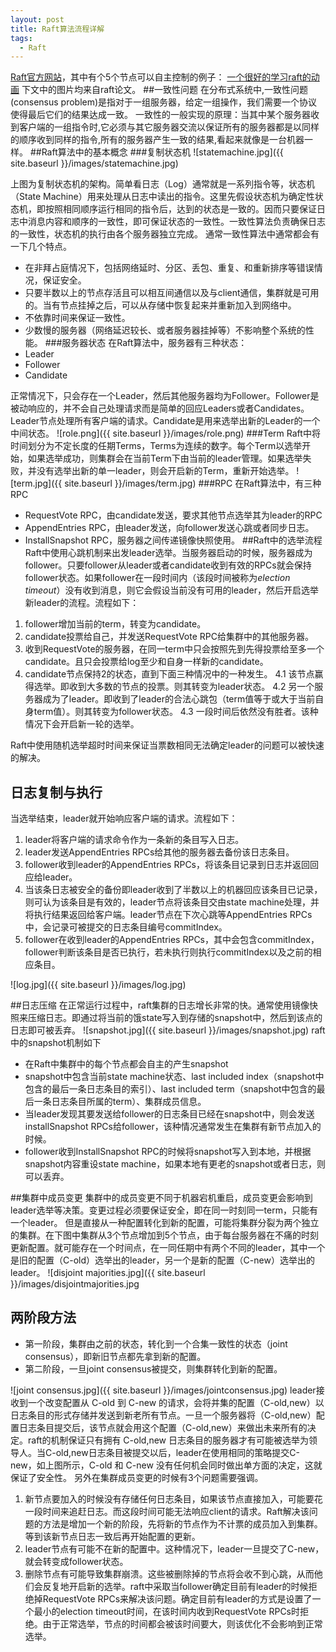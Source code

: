 ```yaml
---
layout: post
title: Raft算法流程详解
tags:
  - Raft
---
```


[Raft官方网站](https://raft.github.io/)，其中有个5个节点可以自主控制的例子：
[一个很好的学习raft的动画](http://thesecretlivesofdata.com/raft/)
下文中的图片均来自raft论文。
##一致性问题
在分布式系统中,一致性问题(consensus problem)是指对于一组服务器，给定一组操作，我们需要一个协议使得最后它们的结果达成一致。
一致性的一般实现的原理：当其中某个服务器收到客户端的一组指令时,它必须与其它服务器交流以保证所有的服务器都是以同样的顺序收到同样的指令,所有的服务器产生一致的结果,看起来就像是一台机器一样。
##Raft算法中的基本概念
###复制状态机
![statemachine.jpg]({{ site.baseurl }}/images/statemachine.jpg)

上图为复制状态机的架构。简单看日志（Log）通常就是一系列指令等，状态机（State Machine）用来处理从日志中读出的指令。这里先假设状态机为确定性状态机，即按照相同顺序运行相同的指令后，达到的状态是一致的。因而只要保证日志中消息内容和顺序的一致性，即可保证状态的一致性。一致性算法负责确保日志的一致性，状态机的执行由各个服务器独立完成。
通常一致性算法中通常都会有一下几个特点。
- 在非拜占庭情况下，包括网络延时、分区、丢包、重复、和重新排序等错误情况，保证安全。
- 只要半数以上的节点存活且可以相互间通信以及与client通信，集群就是可用的。当有节点挂掉之后，可以从存储中恢复起来并重新加入到网络中。
- 不依靠时间来保证一致性。
- 少数慢的服务器（网络延迟较长、或者服务器挂掉等）不影响整个系统的性能。
###服务器状态
在Raft算法中，服务器有三种状态：
- Leader
- Follower
- Candidate

正常情况下，只会存在一个Leader，然后其他服务器均为Follower。Follower是被动响应的，并不会自己处理请求而是简单的回应Leaders或者Candidates。Leader节点处理所有客户端的请求。Candidate是用来选举出新的Leader的一个中间状态。
![role.png]({{ site.baseurl }}/images/role.png)
###Term
Raft中将时间划分为不定长度的任期Terms，Terms为连续的数字。每个Term以选举开始，如果选举成功，则集群会在当前Term下由当前的leader管理。如果选举失败，并没有选举出新的单一leader，则会开启新的Term，重新开始选举。
![term.jpg]({{ site.baseurl }}/images/term.jpg)
###RPC
在Raft算法中，有三种RPC
- RequestVote RPC，由candidate发送，要求其他节点选举其为leader的RPC
- AppendEntries RPC，由leader发送，向follower发送心跳或者同步日志。
- InstallSnapshot RPC，服务器之间传递镜像快照使用。
##Raft中的选举流程
Raft中使用心跳机制来出发leader选举。当服务器启动的时候，服务器成为follower。只要follower从leader或者candidate收到有效的RPCs就会保持follower状态。如果follower在一段时间内（该段时间被称为*election timeout*）没有收到消息，则它会假设当前没有可用的leader，然后开启选举新leader的流程。流程如下：
1. follower增加当前的term，转变为candidate。
2. candidate投票给自己，并发送RequestVote RPC给集群中的其他服务器。
3. 收到RequestVote的服务器，在同一term中只会按照先到先得投票给至多一个candidate。且只会投票给log至少和自身一样新的candidate。
4. candidate节点保持2的状态，直到下面三种情况中的一种发生。
4.1 该节点赢得选举。即收到大多数的节点的投票。则其转变为leader状态。
4.2 另一个服务器成为了leader。即收到了leader的合法心跳包（term值等于或大于当前自身term值）。则其转变为follower状态。
4.3 一段时间后依然没有胜者。该种情况下会开启新一轮的选举。

Raft中使用随机选举超时时间来保证当票数相同无法确定leader的问题可以被快速的解决。
## 日志复制与执行
当选举结束，leader就开始响应客户端的请求。流程如下：
1. leader将客户端的请求命令作为一条新的条目写入日志。
2. leader发送AppendEntries RPCs给其他的服务器去备份该日志条目。
3. follower收到leader的AppendEntries RPCs，将该条目记录到日志并返回回应给leader。
4. 当该条日志被安全的备份即leader收到了半数以上的机器回应该条目已记录，则可认为该条目是有效的，leader节点将该条目交由state machine处理，并将执行结果返回给客户端。leader节点在下次心跳等AppendEntries RPCs中，会记录可被提交的日志条目编号commitIndex。
5. follower在收到leader的AppendEntries RPCs，其中会包含commitIndex，follower判断该条目是否已执行，若未执行则执行commitIndex以及之前的相应条目。

![log.jpg]({{ site.baseurl }}/images/log.jpg)

##日志压缩
在正常运行过程中，raft集群的日志增长非常的快。通常使用镜像快照来压缩日志。即通过将当前的饿state写入到存储的snapshot中，然后到该点的日志即可被丢弃。
![snapshot.jpg]({{ site.baseurl }}/images/snapshot.jpg)
raft中的snapshot机制如下
- 在Raft中集群中的每个节点都会自主的产生snapshot
- snapshot中包含当前state machine状态、last included index（snapshot中包含的最后一条日志条目的索引）、last included term（snapshot中包含的最后一条日志条目所属的term）、集群成员信息。
- 当leader发现其要发送给follower的日志条目已经在snapshot中，则会发送installSnapshot RPCs给follower，该种情况通常发生在集群有新节点加入的时候。
- follower收到InstallSnapshot RPC的时候将snapshot写入到本地，并根据snapshot内容重设state machine，如果本地有更老的snapshot或者日志，则可以丢弃。

##集群中成员变更
集群中的成员变更不同于机器宕机重启，成员变更会影响到leader选举等决策。变更过程必须要保证安全，即在同一时刻同一term，只能有一个leader。
但是直接从一种配置转化到新的配置，可能将集群分裂为两个独立的集群。在下图中集群从3个节点增加到5个节点，由于每台服务器在不痛的时刻更新配置。就可能存在一个时间点，在一同任期中有两个不同的leader，其中一个是旧的配置（C-old）选举出的leader，另一个是新的配置（C-new）选举出的leader。
![disjoint majorities.jpg]({{ site.baseurl }}/images/disjointmajorities.jpg
## 两阶段方法
- 第一阶段，集群由之前的状态，转化到一个合集一致性的状态（joint consensus），即新旧节点都先拿到新的配置。
- 第二阶段，一旦joint consensus被提交，则集群转化到新的配置。

![joint consensus.jpg]({{ site.baseurl }}/images/jointconsensus.jpg)
leader接收到一个改变配置从 C-old 到 C-new 的请求，会将并集的配置（C-old,new）以日志条目的形式存储并发送到新老所有节点。一旦一个服务器将（C-old,new）配置日志条目提交后，该节点就会用这个配置（C-old,new）来做出未来所有的决定。raft的机制保证只有拥有 C-old,new 日志条目的服务器才有可能被选举为领导人。当C-old,new日志条目被提交以后，leader在使用相同的策略提交C-new，如上图所示，C-old 和 C-new 没有任何机会同时做出单方面的决定，这就保证了安全性。
另外在集群成员变更的时候有3个问题需要强调。
1. 新节点要加入的时候没有存储任何日志条目，如果该节点直接加入，可能要花一段时间来追赶日志。而这段时间可能无法响应client的请求。Raft解决该问题的方法是增加一个新的阶段，先将新的节点作为不计票的成员加入到集群。等到该新节点日志一致后再开始配置的更新。
2. leader节点有可能不在新的配置中。这种情况下，leader一旦提交了C-new，就会转变成follower状态。
3. 删除节点有可能导致集群崩溃。这些被删除掉的节点将会收不到心跳，从而他们会反复地开启新的选举。raft中采取当follower确定目前有leader的时候拒绝掉RequestVote RPCs来解决该问题。确定目前有leader的方式是设置了一个最小的election timeout时间，在该时间内收到RequestVote RPCs时拒绝。由于正常选举，节点的时间都会被该时间要大，则该优化不会影响到正常选举。
